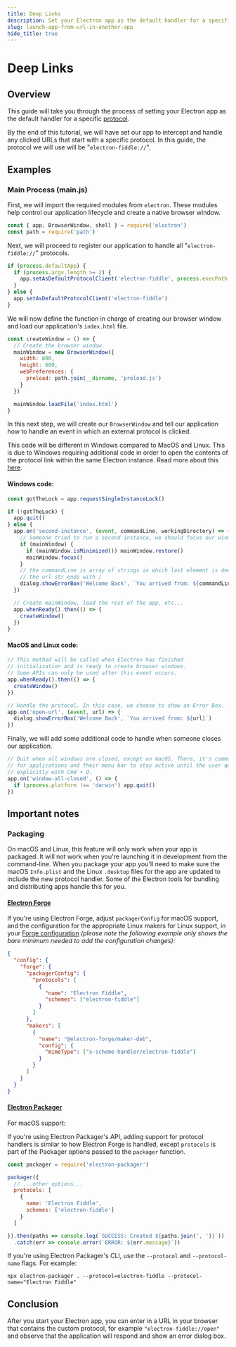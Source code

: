 ```yaml
---
title: Deep Links
description: Set your Electron app as the default handler for a specific protocol.
slug: launch-app-from-url-in-another-app
hide_title: true
---
```


# Deep Links

## Overview

<!-- ✍ Update this section if you want to provide more details -->

This guide will take you through the process of setting your Electron app as the default
handler for a specific [protocol](../api/protocol.md).

By the end of this tutorial, we will have set our app to intercept and handle
any clicked URLs that start with a specific protocol. In this guide, the protocol
we will use will be "`electron-fiddle://`".

## Examples

### Main Process (main.js)

First, we will import the required modules from `electron`. These modules help
control our application lifecycle and create a native browser window.

```javascript
const { app, BrowserWindow, shell } = require('electron')
const path = require('path')
```

Next, we will proceed to register our application to handle all "`electron-fiddle://`" protocols.

```javascript
if (process.defaultApp) {
  if (process.argv.length >= 2) {
    app.setAsDefaultProtocolClient('electron-fiddle', process.execPath, [path.resolve(process.argv[1])])
  }
} else {
  app.setAsDefaultProtocolClient('electron-fiddle')
}
```

We will now define the function in charge of creating our browser window and load our application's `index.html` file.

```javascript
const createWindow = () => {
  // Create the browser window.
  mainWindow = new BrowserWindow({
    width: 800,
    height: 600,
    webPreferences: {
      preload: path.join(__dirname, 'preload.js')
    }
  })

  mainWindow.loadFile('index.html')
}
```

In this next step, we will create our  `BrowserWindow` and tell our application how to handle an event in which an external protocol is clicked.

This code will be different in Windows compared to MacOS and Linux. This is due to Windows requiring additional code in order to open the contents of the protocol link within the same Electron instance. Read more about this [here](../api/app.md#apprequestsingleinstancelockadditionaldata).

#### Windows code:

```javascript
const gotTheLock = app.requestSingleInstanceLock()

if (!gotTheLock) {
  app.quit()
} else {
  app.on('second-instance', (event, commandLine, workingDirectory) => {
    // Someone tried to run a second instance, we should focus our window.
    if (mainWindow) {
      if (mainWindow.isMinimized()) mainWindow.restore()
      mainWindow.focus()
    }
    // the commandLine is array of strings in which last element is deep link url
    // the url str ends with /
    dialog.showErrorBox('Welcome Back', `You arrived from: ${commandLine.pop().slice(0, -1)}`)
  })

  // Create mainWindow, load the rest of the app, etc...
  app.whenReady().then(() => {
    createWindow()
  })
}
```

#### MacOS and Linux code:

```javascript
// This method will be called when Electron has finished
// initialization and is ready to create browser windows.
// Some APIs can only be used after this event occurs.
app.whenReady().then(() => {
  createWindow()
})

// Handle the protocol. In this case, we choose to show an Error Box.
app.on('open-url', (event, url) => {
  dialog.showErrorBox('Welcome Back', `You arrived from: ${url}`)
})
```

Finally, we will add some additional code to handle when someone closes our application.

```javascript
// Quit when all windows are closed, except on macOS. There, it's common
// for applications and their menu bar to stay active until the user quits
// explicitly with Cmd + Q.
app.on('window-all-closed', () => {
  if (process.platform !== 'darwin') app.quit()
})
```

## Important notes

### Packaging

On macOS and Linux, this feature will only work when your app is packaged. It will not work when
you're launching it in development from the command-line. When you package your app you'll need to
make sure the macOS `Info.plist` and the Linux `.desktop` files for the app are updated to include
the new protocol handler. Some of the Electron tools for bundling and distributing apps handle
this for you.

#### [Electron Forge](https://electronforge.io)

If you're using Electron Forge, adjust `packagerConfig` for macOS support, and the configuration for
the appropriate Linux makers for Linux support, in your [Forge
configuration](https://www.electronforge.io/configuration) _(please note the following example only
shows the bare minimum needed to add the configuration changes)_:

```json
{
  "config": {
    "forge": {
      "packagerConfig": {
        "protocols": [
          {
            "name": "Electron Fiddle",
            "schemes": ["electron-fiddle"]
          }
        ]
      },
      "makers": [
        {
          "name": "@electron-forge/maker-deb",
          "config": {
            "mimeType": ["x-scheme-handler/electron-fiddle"]
          }
        }
      ]
    }
  }
}
```

#### [Electron Packager](https://github.com/electron/electron-packager)

For macOS support:

If you're using Electron Packager's API, adding support for protocol handlers is similar to how
Electron Forge is handled, except
`protocols` is part of the Packager options passed to the `packager` function.

```javascript @ts-nocheck
const packager = require('electron-packager')

packager({
  // ...other options...
  protocols: [
    {
      name: 'Electron Fiddle',
      schemes: ['electron-fiddle']
    }
  ]

}).then(paths => console.log(`SUCCESS: Created ${paths.join(', ')}`))
  .catch(err => console.error(`ERROR: ${err.message}`))
```

If you're using Electron Packager's CLI, use the `--protocol` and `--protocol-name` flags. For
example:

```shell
npx electron-packager . --protocol=electron-fiddle --protocol-name="Electron Fiddle"
```

## Conclusion

After you start your Electron app, you can enter in a URL in your browser that contains the custom
protocol, for example `"electron-fiddle://open"` and observe that the application will respond and
show an error dialog box.

<!--
    Because Electron examples usually require multiple files (HTML, CSS, JS
    for the main and renderer process, etc.), we use this custom code block
    for Fiddle (https://www.electronjs.org/fiddle).
    Please modify any of the files in the referenced folder to fit your
    example.
    The content in this codeblock will not be rendered in the website so you
    can leave it empty.
-->

```fiddle docs/fiddles/system/protocol-handler/launch-app-from-URL-in-another-app

```

<!-- ✍ Explanation of the code below -->
